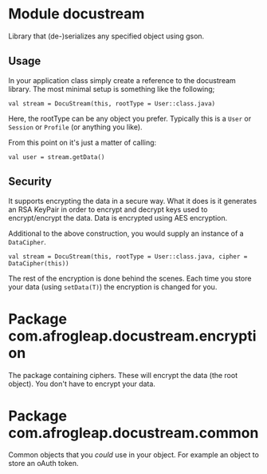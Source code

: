 # Module docustream

Library that (de-)serializes any specified object using gson.

## Usage

In your application class simply create a reference to the docustream library. The most
minimal setup is something like the following;

```
val stream = DocuStream(this, rootType = User::class.java)
```

Here, the rootType can be any object you prefer. Typically this is a `User` or `Session` or
`Profile` (or anything you like).

From this point on it's just a matter of calling:

```
val user = stream.getData()
```

## Security
It supports encrypting the data in a secure way. What it does is it generates an RSA KeyPair in 
order to encrypt and decrypt keys used to encrypt/encrypt the data. Data is encrypted using AES 
encryption.

Additional to the above construction, you would supply an instance of a `DataCipher`.

```
val stream = DocuStream(this, rootType = User::class.java, cipher = DataCipher(this))
```

The rest of the encryption is done behind the scenes. Each time you store your data (using `setData(T)`)
the encryption is changed for you.

# Package com.afrogleap.docustream.encryption

The package containing ciphers. These will encrypt the data (the root object). You don't have to 
encrypt your data.

# Package com.afrogleap.docustream.common

Common objects that you _could_ use in your object. For example an object to store an oAuth token.